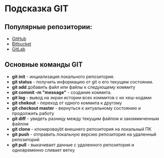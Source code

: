 # Подсказка GIT

## Популярные репозитории:

- [GitHub](http://www.github.com)
- [Bitbucket](http://www.bitbucket.org)
- [GitLab](http://www.gitlab.com)

## Основные команды GIT


- __git init__ - инциализация локального репозитория.
- __git status__ - получить информацию от git о его текущем состоянии.
- __git add__ добавить файл или файлы к следующему коммиту
- __git commit -m "message"__ - создание коммита.
- __git log__ - вывод на экран истории всех коммитов с их хеш-кодами
- __git chekout__ - переход от одного коммита к другому
- __git checkout master__ - вернуться к актуальному состоянию и продолжить работу
- __git diff__ - увидеть разницу между текущим файлом и закоммиченным файлом
- __git clone <html>__ - клонироваybt внешнего репозитория на локальный ПК
- __git push__ - отправить локальную версию репозитория на удаленный репозиторий 
- __git pull__ - выкачивает данные с удаленного репозитория и одновременно сливает ветку